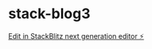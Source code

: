 # stack-blog3

[Edit in StackBlitz next generation editor ⚡️](https://stackblitz.com/~/github.com/ro-stack-ai/stack-blog3)